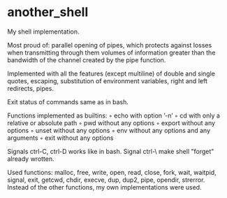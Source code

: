 # another_shell

My shell implementation.

Most proud of: parallel opening of pipes, which protects against losses when transmitting through them volumes of information greater than the bandwidth of the channel created by the pipe function.

Implemented with all the features (except multiline) of double and single quotes, escaping, substitution of environment variables, right and left redirects, pipes.

Exit status of commands same as in bash.

Functions implemented as builtins:
◦ echo with option ’-n’
◦ cd with only a relative or absolute path
◦ pwd without any options
◦ export without any options
◦ unset without any options
◦ env without any options and any arguments
◦ exit without any options

Signals ctrl-C, ctrl-D works like in bash. Signal ctrl-\ make shell "forget" already wrotten.

Used functions: malloc, free, write, open, read, close, fork, wait, waitpid, signal, exit, getcwd, chdir, execve, dup, dup2, pipe, opendir, strerror.
Instead of the other functions, my own implementations were used.
